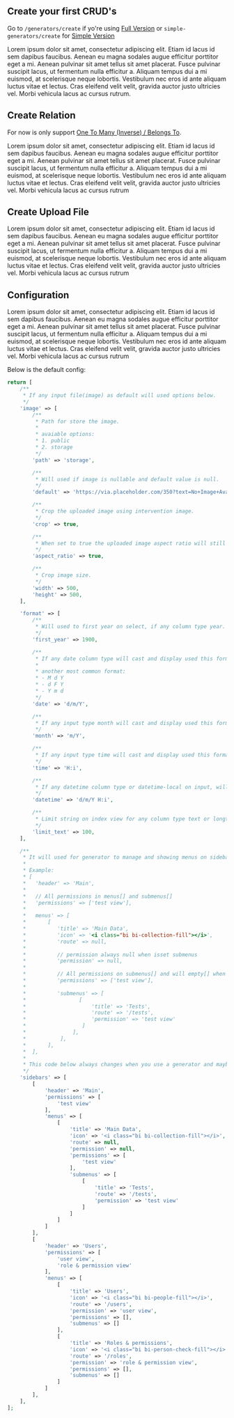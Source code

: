 ## Create your first CRUD's

Go to ```/generators/create``` if yo're using [Full Version](/features#full-version) or ```simple-generators/create``` for [Simple Version](/features)

Lorem ipsum dolor sit amet, consectetur adipiscing elit. Etiam id lacus id sem dapibus faucibus. Aenean eu magna sodales augue efficitur porttitor eget a mi. Aenean pulvinar sit amet tellus sit amet placerat. Fusce pulvinar suscipit lacus, ut fermentum nulla efficitur a. Aliquam tempus dui a mi euismod, at scelerisque neque lobortis. Vestibulum nec eros id ante aliquam luctus vitae et lectus. Cras eleifend velit velit, gravida auctor justo ultricies vel. Morbi vehicula lacus ac cursus rutrum.

## Create Relation
For now is only support [One To Many (Inverse) / Belongs To](https://laravel.com/docs/10.x/eloquent-relationships#one-to-many-inverse).

Lorem ipsum dolor sit amet, consectetur adipiscing elit. Etiam id lacus id sem dapibus faucibus. Aenean eu magna sodales augue efficitur porttitor eget a mi. Aenean pulvinar sit amet tellus sit amet placerat. Fusce pulvinar suscipit lacus, ut fermentum nulla efficitur a. Aliquam tempus dui a mi euismod, at scelerisque neque lobortis. Vestibulum nec eros id ante aliquam luctus vitae et lectus. Cras eleifend velit velit, gravida auctor justo ultricies vel. Morbi vehicula lacus ac cursus rutrum

## Create Upload File

Lorem ipsum dolor sit amet, consectetur adipiscing elit. Etiam id lacus id sem dapibus faucibus. Aenean eu magna sodales augue efficitur porttitor eget a mi. Aenean pulvinar sit amet tellus sit amet placerat. Fusce pulvinar suscipit lacus, ut fermentum nulla efficitur a. Aliquam tempus dui a mi euismod, at scelerisque neque lobortis. Vestibulum nec eros id ante aliquam luctus vitae et lectus. Cras eleifend velit velit, gravida auctor justo ultricies vel. Morbi vehicula lacus ac cursus rutrum

## Configuration

Lorem ipsum dolor sit amet, consectetur adipiscing elit. Etiam id lacus id sem dapibus faucibus. Aenean eu magna sodales augue efficitur porttitor eget a mi. Aenean pulvinar sit amet tellus sit amet placerat. Fusce pulvinar suscipit lacus, ut fermentum nulla efficitur a. Aliquam tempus dui a mi euismod, at scelerisque neque lobortis. Vestibulum nec eros id ante aliquam luctus vitae et lectus. Cras eleifend velit velit, gravida auctor justo ultricies vel. Morbi vehicula lacus ac cursus rutrum

Below is the default config:
```php
return [
    /**
     * If any input file(image) as default will used options below.
     */
    'image' => [
        /**
         * Path for store the image.
         *
         * avaiable options:
         * 1. public
         * 2. storage
         */
        'path' => 'storage',

        /**
         * Will used if image is nullable and default value is null.
         */
        'default' => 'https://via.placeholder.com/350?text=No+Image+Avaiable',

        /**
         * Crop the uploaded image using intervention image.
         */
        'crop' => true,

        /**
         * When set to true the uploaded image aspect ratio will still original.
         */
        'aspect_ratio' => true,

        /**
         * Crop image size.
         */
        'width' => 500,
        'height' => 500,
    ],

    'format' => [
        /**
         * Will used to first year on select, if any column type year.
         */
        'first_year' => 1900,

        /**
         * If any date column type will cast and display used this format, but for input date still will used Y-m-d format.
         *
         * another most common format:
         * - M d Y
         * - d F Y
         * - Y m d
         */
        'date' => 'd/m/Y',

        /**
         * If any input type month will cast and display used this format.
         */
        'month' => 'm/Y',

        /**
         * If any input type time will cast and display used this format.
         */
        'time' => 'H:i',

        /**
         * If any datetime column type or datetime-local on input, will cast and display used this format.
         */
        'datetime' => 'd/m/Y H:i',

        /**
         * Limit string on index view for any column type text or longtext.
         */
        'limit_text' => 100,
    ],

    /**
     * It will used for generator to manage and showing menus on sidebar views.
     *
     * Example:
     * [
     *   'header' => 'Main',
     *
     *   // All permissions in menus[] and submenus[]
     *   'permissions' => ['test view'],
     *
     *   menus' => [
     *       [
     *          'title' => 'Main Data',
     *          'icon' => '<i class="bi bi-collection-fill"></i>',
     *          'route' => null,
     *
     *          // permission always null when isset submenus
     *          'permission' => null,
     *
     *          // All permissions on submenus[] and will empty[] when submenus equals to []
     *          'permissions' => ['test view'],
     *
     *          'submenus' => [
     *                 [
     *                     'title' => 'Tests',
     *                     'route' => '/tests',
     *                     'permission' => 'test view'
     *                  ]
     *               ],
     *           ],
     *       ],
     *  ],
     *
     * This code below always changes when you use a generator and maybe you must lint or format the code.
     */
    'sidebars' => [
        [
            'header' => 'Main',
            'permissions' => [
                'test view'
            ],
            'menus' => [
                [
                    'title' => 'Main Data',
                    'icon' => '<i class="bi bi-collection-fill"></i>',
                    'route' => null,
                    'permission' => null,
                    'permissions' => [
                        'test view'
                    ],
                    'submenus' => [
                        [
                            'title' => 'Tests',
                            'route' => '/tests',
                            'permission' => 'test view'
                        ]
                    ]
                ]
            ]
        ],
        [
            'header' => 'Users',
            'permissions' => [
                'user view',
                'role & permission view'
            ],
            'menus' => [
                [
                    'title' => 'Users',
                    'icon' => '<i class="bi bi-people-fill"></i>',
                    'route' => '/users',
                    'permission' => 'user view',
                    'permissions' => [],
                    'submenus' => []
                ],
                [
                    'title' => 'Roles & permissions',
                    'icon' => '<i class="bi bi-person-check-fill"></i>',
                    'route' => '/roles',
                    'permission' => 'role & permission view',
                    'permissions' => [],
                    'submenus' => []
                ]
            ]
        ],
    ],
];

```